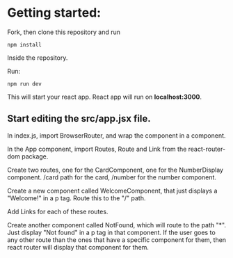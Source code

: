 # Getting started:
Fork, then clone this repository and run

    npm install

Inside the repository.

Run:

    npm run dev

This will start your react app.
React app will run on **localhost:3000**.

## Start editing the **src/app.jsx** file.

In index.js, import BrowserRouter, and wrap the <App> component in a <BrowserRouter> component.

In the App component, import Routes, Route and Link from the react-router-dom package.

Create two routes, one for the CardComponent, one for the NumberDisplay component. /card path for the card, /number for the number component.

Create a new component called WelcomeComponent, that just displays a "Welcome!" in a p tag. Route this to the "/" path.

Add Links for each of these routes.

Create another component called NotFound, which will route to the path "*". Just display "Not found" in a p tag in that component.
 If the user goes to any other route than the ones that have a specific component for them, then react router will display that component for them.
